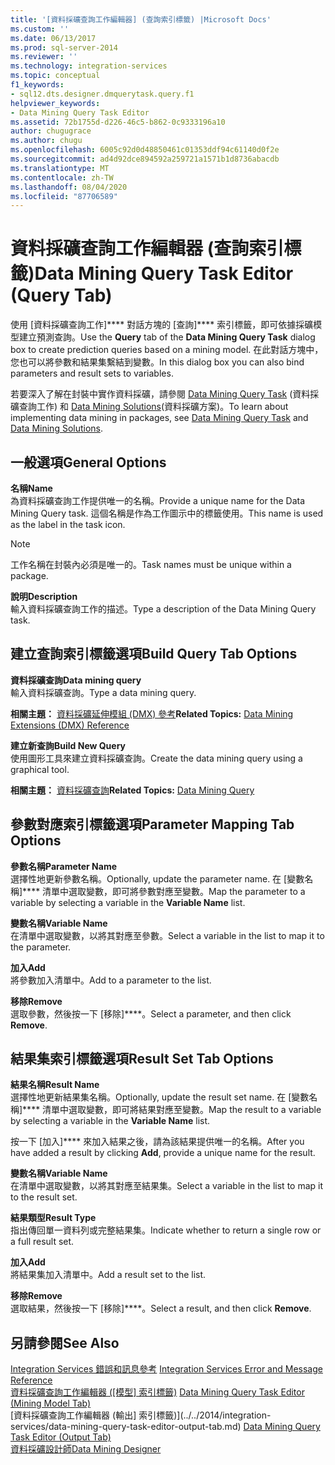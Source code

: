 ```yaml
---
title: '[資料採礦查詢工作編輯器] (查詢索引標籤) |Microsoft Docs'
ms.custom: ''
ms.date: 06/13/2017
ms.prod: sql-server-2014
ms.reviewer: ''
ms.technology: integration-services
ms.topic: conceptual
f1_keywords:
- sql12.dts.designer.dmquerytask.query.f1
helpviewer_keywords:
- Data Mining Query Task Editor
ms.assetid: 72b1755d-d226-46c5-b862-0c9333196a10
author: chugugrace
ms.author: chugu
ms.openlocfilehash: 6005c92d0d48850461c01353ddf94c61140d0f2e
ms.sourcegitcommit: ad4d92dce894592a259721a1571b1d8736abacdb
ms.translationtype: MT
ms.contentlocale: zh-TW
ms.lasthandoff: 08/04/2020
ms.locfileid: "87706589"
---
```

# <a name="data-mining-query-task-editor-query-tab"></a><span data-ttu-id="e5db0-102">資料採礦查詢工作編輯器 (查詢索引標籤)</span><span class="sxs-lookup"><span data-stu-id="e5db0-102">Data Mining Query Task Editor (Query Tab)</span></span>
  <span data-ttu-id="e5db0-103">使用 [資料採礦查詢工作]\*\*\*\* 對話方塊的 [查詢]\*\*\*\* 索引標籤，即可依據採礦模型建立預測查詢。</span><span class="sxs-lookup"><span data-stu-id="e5db0-103">Use the **Query** tab of the **Data Mining Query Task** dialog box to create prediction queries based on a mining model.</span></span> <span data-ttu-id="e5db0-104">在此對話方塊中，您也可以將參數和結果集繫結到變數。</span><span class="sxs-lookup"><span data-stu-id="e5db0-104">In this dialog box you can also bind parameters and result sets to variables.</span></span>  
  
 <span data-ttu-id="e5db0-105">若要深入了解在封裝中實作資料採礦，請參閱 [Data Mining Query Task](control-flow/data-mining-query-task.md) (資料採礦查詢工作) 和 [Data Mining Solutions](https://docs.microsoft.com/analysis-services/data-mining/data-mining-solutions)(資料採礦方案)。</span><span class="sxs-lookup"><span data-stu-id="e5db0-105">To learn about implementing data mining in packages, see [Data Mining Query Task](control-flow/data-mining-query-task.md) and [Data Mining Solutions](https://docs.microsoft.com/analysis-services/data-mining/data-mining-solutions).</span></span>  
  
## <a name="general-options"></a><span data-ttu-id="e5db0-106">一般選項</span><span class="sxs-lookup"><span data-stu-id="e5db0-106">General Options</span></span>  
 <span data-ttu-id="e5db0-107">**名稱**</span><span class="sxs-lookup"><span data-stu-id="e5db0-107">**Name**</span></span>  
 <span data-ttu-id="e5db0-108">為資料採礦查詢工作提供唯一的名稱。</span><span class="sxs-lookup"><span data-stu-id="e5db0-108">Provide a unique name for the Data Mining Query task.</span></span> <span data-ttu-id="e5db0-109">這個名稱是作為工作圖示中的標籤使用。</span><span class="sxs-lookup"><span data-stu-id="e5db0-109">This name is used as the label in the task icon.</span></span>  
  
> [!NOTE]  
>  <span data-ttu-id="e5db0-110">工作名稱在封裝內必須是唯一的。</span><span class="sxs-lookup"><span data-stu-id="e5db0-110">Task names must be unique within a package.</span></span>  
  
 <span data-ttu-id="e5db0-111">**說明**</span><span class="sxs-lookup"><span data-stu-id="e5db0-111">**Description**</span></span>  
 <span data-ttu-id="e5db0-112">輸入資料採礦查詢工作的描述。</span><span class="sxs-lookup"><span data-stu-id="e5db0-112">Type a description of the Data Mining Query task.</span></span>  
  
## <a name="build-query-tab-options"></a><span data-ttu-id="e5db0-113">建立查詢索引標籤選項</span><span class="sxs-lookup"><span data-stu-id="e5db0-113">Build Query Tab Options</span></span>  
 <span data-ttu-id="e5db0-114">**資料採礦查詢**</span><span class="sxs-lookup"><span data-stu-id="e5db0-114">**Data mining query**</span></span>  
 <span data-ttu-id="e5db0-115">輸入資料採礦查詢。</span><span class="sxs-lookup"><span data-stu-id="e5db0-115">Type a data mining query.</span></span>  
  
 <span data-ttu-id="e5db0-116">**相關主題：**  [資料採礦延伸模組 &#40;DMX&#41; 參考](/sql/dmx/data-mining-extensions-dmx-reference)</span><span class="sxs-lookup"><span data-stu-id="e5db0-116">**Related Topics:**  [Data Mining Extensions &#40;DMX&#41; Reference](/sql/dmx/data-mining-extensions-dmx-reference)</span></span>  
  
 <span data-ttu-id="e5db0-117">**建立新查詢**</span><span class="sxs-lookup"><span data-stu-id="e5db0-117">**Build New Query**</span></span>  
 <span data-ttu-id="e5db0-118">使用圖形工具來建立資料採礦查詢。</span><span class="sxs-lookup"><span data-stu-id="e5db0-118">Create the data mining query using a graphical tool.</span></span>  
  
 <span data-ttu-id="e5db0-119">**相關主題：** [資料採礦查詢](control-flow/data-mining-query.md)</span><span class="sxs-lookup"><span data-stu-id="e5db0-119">**Related Topics:** [Data Mining Query](control-flow/data-mining-query.md)</span></span>  
  
## <a name="parameter-mapping-tab-options"></a><span data-ttu-id="e5db0-120">參數對應索引標籤選項</span><span class="sxs-lookup"><span data-stu-id="e5db0-120">Parameter Mapping Tab Options</span></span>  
 <span data-ttu-id="e5db0-121">**參數名稱**</span><span class="sxs-lookup"><span data-stu-id="e5db0-121">**Parameter Name**</span></span>  
 <span data-ttu-id="e5db0-122">選擇性地更新參數名稱。</span><span class="sxs-lookup"><span data-stu-id="e5db0-122">Optionally, update the parameter name.</span></span> <span data-ttu-id="e5db0-123">在 [變數名稱]\*\*\*\* 清單中選取變數，即可將參數對應至變數。</span><span class="sxs-lookup"><span data-stu-id="e5db0-123">Map the parameter to a variable by selecting a variable in the **Variable Name** list.</span></span>  
  
 <span data-ttu-id="e5db0-124">**變數名稱**</span><span class="sxs-lookup"><span data-stu-id="e5db0-124">**Variable Name**</span></span>  
 <span data-ttu-id="e5db0-125">在清單中選取變數，以將其對應至參數。</span><span class="sxs-lookup"><span data-stu-id="e5db0-125">Select a variable in the list to map it to the parameter.</span></span>  
  
 <span data-ttu-id="e5db0-126">**加入**</span><span class="sxs-lookup"><span data-stu-id="e5db0-126">**Add**</span></span>  
 <span data-ttu-id="e5db0-127">將參數加入清單中。</span><span class="sxs-lookup"><span data-stu-id="e5db0-127">Add to a parameter to the list.</span></span>  
  
 <span data-ttu-id="e5db0-128">**移除**</span><span class="sxs-lookup"><span data-stu-id="e5db0-128">**Remove**</span></span>  
 <span data-ttu-id="e5db0-129">選取參數，然後按一下 [移除]\*\*\*\*。</span><span class="sxs-lookup"><span data-stu-id="e5db0-129">Select a parameter, and then click **Remove**.</span></span>  
  
## <a name="result-set-tab-options"></a><span data-ttu-id="e5db0-130">結果集索引標籤選項</span><span class="sxs-lookup"><span data-stu-id="e5db0-130">Result Set Tab Options</span></span>  
 <span data-ttu-id="e5db0-131">**結果名稱**</span><span class="sxs-lookup"><span data-stu-id="e5db0-131">**Result Name**</span></span>  
 <span data-ttu-id="e5db0-132">選擇性地更新結果集名稱。</span><span class="sxs-lookup"><span data-stu-id="e5db0-132">Optionally, update the result set name.</span></span> <span data-ttu-id="e5db0-133">在 [變數名稱]\*\*\*\* 清單中選取變數，即可將結果對應至變數。</span><span class="sxs-lookup"><span data-stu-id="e5db0-133">Map the result to a variable by selecting a variable in the **Variable Name** list.</span></span>  
  
 <span data-ttu-id="e5db0-134">按一下 [加入]\*\*\*\* 來加入結果之後，請為該結果提供唯一的名稱。</span><span class="sxs-lookup"><span data-stu-id="e5db0-134">After you have added a result by clicking **Add**, provide a unique name for the result.</span></span>  
  
 <span data-ttu-id="e5db0-135">**變數名稱**</span><span class="sxs-lookup"><span data-stu-id="e5db0-135">**Variable Name**</span></span>  
 <span data-ttu-id="e5db0-136">在清單中選取變數，以將其對應至結果集。</span><span class="sxs-lookup"><span data-stu-id="e5db0-136">Select a variable in the list to map it to the result set.</span></span>  
  
 <span data-ttu-id="e5db0-137">**結果類型**</span><span class="sxs-lookup"><span data-stu-id="e5db0-137">**Result Type**</span></span>  
 <span data-ttu-id="e5db0-138">指出傳回單一資料列或完整結果集。</span><span class="sxs-lookup"><span data-stu-id="e5db0-138">Indicate whether to return a single row or a full result set.</span></span>  
  
 <span data-ttu-id="e5db0-139">**加入**</span><span class="sxs-lookup"><span data-stu-id="e5db0-139">**Add**</span></span>  
 <span data-ttu-id="e5db0-140">將結果集加入清單中。</span><span class="sxs-lookup"><span data-stu-id="e5db0-140">Add a result set to the list.</span></span>  
  
 <span data-ttu-id="e5db0-141">**移除**</span><span class="sxs-lookup"><span data-stu-id="e5db0-141">**Remove**</span></span>  
 <span data-ttu-id="e5db0-142">選取結果，然後按一下 [移除]\*\*\*\*。</span><span class="sxs-lookup"><span data-stu-id="e5db0-142">Select a result, and then click **Remove**.</span></span>  
  
## <a name="see-also"></a><span data-ttu-id="e5db0-143">另請參閱</span><span class="sxs-lookup"><span data-stu-id="e5db0-143">See Also</span></span>  
 <span data-ttu-id="e5db0-144">[Integration Services 錯誤和訊息參考](../../2014/integration-services/integration-services-error-and-message-reference.md) </span><span class="sxs-lookup"><span data-stu-id="e5db0-144">[Integration Services Error and Message Reference](../../2014/integration-services/integration-services-error-and-message-reference.md) </span></span>  
 <span data-ttu-id="e5db0-145">[資料採礦查詢工作編輯器 &#40;[模型] 索引標籤&#41;](../../2014/integration-services/data-mining-query-task-editor-mining-model-tab.md) </span><span class="sxs-lookup"><span data-stu-id="e5db0-145">[Data Mining Query Task Editor &#40;Mining Model Tab&#41;](../../2014/integration-services/data-mining-query-task-editor-mining-model-tab.md) </span></span>  
 <span data-ttu-id="e5db0-146">[資料採礦查詢工作編輯器 &#40;輸出] 索引標籤&#41;](../../2014/integration-services/data-mining-query-task-editor-output-tab.md) </span><span class="sxs-lookup"><span data-stu-id="e5db0-146">[Data Mining Query Task Editor &#40;Output Tab&#41;](../../2014/integration-services/data-mining-query-task-editor-output-tab.md) </span></span>  
 [<span data-ttu-id="e5db0-147">資料採礦設計師</span><span class="sxs-lookup"><span data-stu-id="e5db0-147">Data Mining Designer</span></span>](https://docs.microsoft.com/analysis-services/data-mining/data-mining-designer)  
  
  
